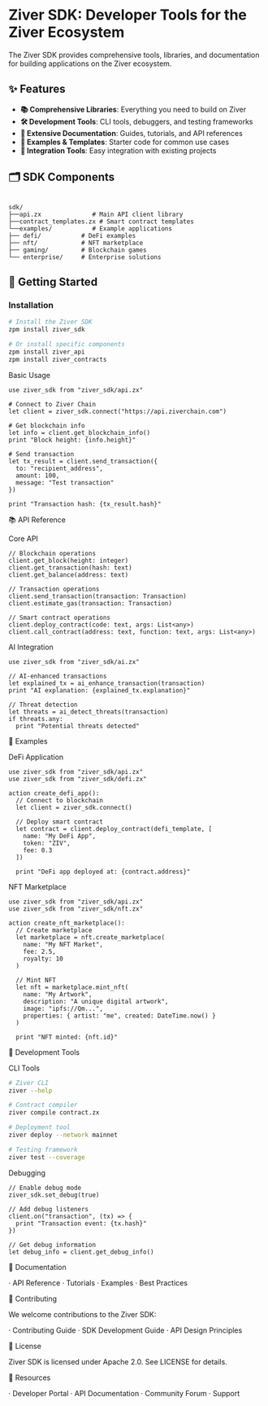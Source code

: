 # Ziver SDK: Developer Tools for the Ziver Ecosystem

The Ziver SDK provides comprehensive tools, libraries, and documentation for building applications on the Ziver ecosystem.

## ✨ Features

- **📚 Comprehensive Libraries**: Everything you need to build on Ziver
- **🛠️ Development Tools**: CLI tools, debuggers, and testing frameworks
- **📖 Extensive Documentation**: Guides, tutorials, and API references
- **🎯 Examples & Templates**: Starter code for common use cases
- **🔧 Integration Tools**: Easy integration with existing projects

## 🗂️ SDK Components

```

sdk/
├──api.zx              # Main API client library
├──contract_templates.zx # Smart contract templates
└──examples/           # Example applications
├── defi/           # DeFi examples
├── nft/            # NFT marketplace
├── gaming/         # Blockchain games
└── enterprise/     # Enterprise solutions

```

## 🚀 Getting Started

### Installation

```bash
# Install the Ziver SDK
zpm install ziver_sdk

# Or install specific components
zpm install ziver_api
zpm install ziver_contracts
```

Basic Usage

```zexus
use ziver_sdk from "ziver_sdk/api.zx"

# Connect to Ziver Chain
let client = ziver_sdk.connect("https://api.ziverchain.com")

# Get blockchain info
let info = client.get_blockchain_info()
print "Block height: {info.height}"

# Send transaction
let tx_result = client.send_transaction({
  to: "recipient_address",
  amount: 100,
  message: "Test transaction"
})

print "Transaction hash: {tx_result.hash}"
```

📚 API Reference

Core API

```zexus
// Blockchain operations
client.get_block(height: integer)
client.get_transaction(hash: text)
client.get_balance(address: text)

// Transaction operations
client.send_transaction(transaction: Transaction)
client.estimate_gas(transaction: Transaction)

// Smart contract operations
client.deploy_contract(code: text, args: List<any>)
client.call_contract(address: text, function: text, args: List<any>)
```

AI Integration

```zexus
use ziver_sdk from "ziver_sdk/ai.zx"

// AI-enhanced transactions
let explained_tx = ai_enhance_transaction(transaction)
print "AI explanation: {explained_tx.explanation}"

// Threat detection
let threats = ai_detect_threats(transaction)
if threats.any:
  print "Potential threats detected"
```

🎯 Examples

DeFi Application

```zexus
use ziver_sdk from "ziver_sdk/api.zx"
use ziver_sdk from "ziver_sdk/defi.zx"

action create_defi_app():
  // Connect to blockchain
  let client = ziver_sdk.connect()
  
  // Deploy smart contract
  let contract = client.deploy_contract(defi_template, [
    name: "My DeFi App",
    token: "ZIV",
    fee: 0.3
  ])
  
  print "DeFi app deployed at: {contract.address}"
```

NFT Marketplace

```zexus
use ziver_sdk from "ziver_sdk/api.zx"
use ziver_sdk from "ziver_sdk/nft.zx"

action create_nft_marketplace():
  // Create marketplace
  let marketplace = nft.create_marketplace(
    name: "My NFT Market",
    fee: 2.5,
    royalty: 10
  )
  
  // Mint NFT
  let nft = marketplace.mint_nft(
    name: "My Artwork",
    description: "A unique digital artwork",
    image: "ipfs://Qm...",
    properties: { artist: "me", created: DateTime.now() }
  )
  
  print "NFT minted: {nft.id}"
```

🔧 Development Tools

CLI Tools

```bash
# Ziver CLI
ziver --help

# Contract compiler
ziver compile contract.zx

# Deployment tool
ziver deploy --network mainnet

# Testing framework
ziver test --coverage
```

Debugging

```zexus
// Enable debug mode
ziver_sdk.set_debug(true)

// Add debug listeners
client.on("transaction", (tx) => {
  print "Transaction event: {tx.hash}"
})

// Get debug information
let debug_info = client.get_debug_info()
```

📖 Documentation

· API Reference
· Tutorials
· Examples
· Best Practices

🤝 Contributing

We welcome contributions to the Ziver SDK:

· Contributing Guide
· SDK Development Guide
· API Design Principles

📄 License

Ziver SDK is licensed under Apache 2.0. See LICENSE for details.

🔗 Resources

· Developer Portal
· API Documentation
· Community Forum
· Support
